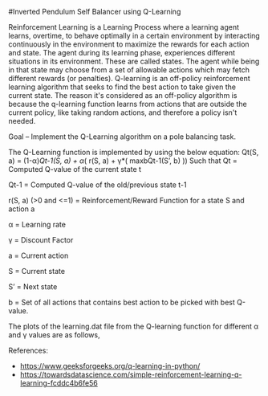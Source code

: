#Inverted Pendulum Self Balancer using Q-Learning

Reinforcement Learning is a Learning Process where a learning agent learns, overtime, to behave optimally in a certain environment by interacting continuously in the environment to maximize the rewards for each action and state. The agent during its learning phase, experiences different situations in its environment. These are called states. The agent while being in that state may choose from a set of allowable actions which may fetch different rewards (or penalties). 
Q-learning is an off-policy reinforcement learning algorithm that seeks to find the best action to take given the current state. The reason it's considered as an off-policy algorithm is because the q-learning function learns from actions that are outside the current policy, like taking random actions, and therefore a policy isn't needed.

Goal – Implement the Q-Learning algorithm on a pole balancing task.

The Q-Learning function is implemented by using the below equation:
Qt(S, a) = (1-α)*Qt-1(S, a) + α*( r(S, a) + γ*( maxbQt-1(S’, b) ))
Such that
Qt = Computed Q-value of the current state t

Qt-1 = Computed Q-value of the old/previous state t-1

r(S, a) (>0 and <=1) = Reinforcement/Reward Function for a state S and action a 

α = Learning rate

γ = Discount Factor

a = Current action

S = Current state

S’ = Next state

b = Set of all actions that contains best action to be picked with best Q-value.

The plots of the learning.dat file from the Q-learning function for different α and γ values are as follows,


References: 
  - https://www.geeksforgeeks.org/q-learning-in-python/
  - https://towardsdatascience.com/simple-reinforcement-learning-q-learning-fcddc4b6fe56
